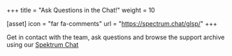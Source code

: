 +++
title = "Ask Questions in the Chat!"
weight = 10

[asset]
  icon = "far fa-comments"
  url = "https://spectrum.chat/glsp/"
+++

Get in contact with the team, ask questions and browse the support archive using our [Spektrum Chat](https://spectrum.chat/glsp/)